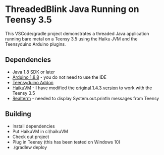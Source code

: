 # ThreadedBlink Java Running on Teensy 3.5

This VSCode/gradle project demonstrates a threaded Java application running bare metal
on a Teensy 3.5 using the Haiku JVM and the Teensyduino Arduino plugins.

## Dependencies

- Java 1.8 SDK or later
- [Arduino 1.8.8](https://www.arduino.cc/en/Main/Software) - you do not need to use the IDE
- [Teensyduino Addon](https://www.pjrc.com/teensy/td_download.html)
- [HaikuVM](https://github.com/chuckb/haikuVM) - I have modified the [original 1.4.3 version](http://haiku-vm.sourceforge.net/) to work with the Teensy 3.5
- [Realterm](https://sourceforge.net/projects/realterm/) - needed to display System.out.println messages from Teensy

## Building

- Install dependencies
- Put HaikuVM in c:\haikuVM
- Check out project
- Plug in Teensy (this has been tested on Windows 10)
- ./gradlew deploy
